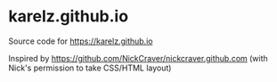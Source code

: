 # karelz.github.io

Source code for https://karelz.github.io

Inspired by https://github.com/NickCraver/nickcraver.github.com (with Nick's permission to take CSS/HTML layout)

